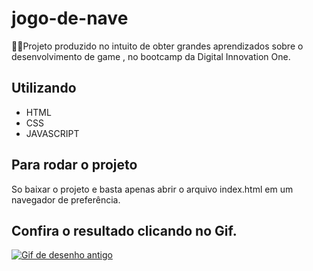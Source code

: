 
# jogo-de-nave

🤠🤠Projeto produzido no intuito de obter grandes aprendizados sobre o desenvolvimento de game  , no bootcamp da  Digital Innovation One.

## Utilizando 

- HTML
- CSS
- JAVASCRIPT


## Para rodar o projeto

So baixar o projeto e basta apenas abrir o arquivo index.html em um navegador de preferência.

## Confira o resultado clicando no Gif.

<a href="https://pablohenrique2.github.io/jogo-de-nave/" target="_blank" ><img src="https://thumbs.gfycat.com/SmallVillainousDavidstiger-size_restricted.gif" alt="Gif de desenho antigo"></a>
